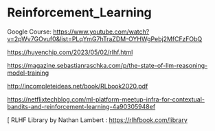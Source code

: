 # Reinforcement_Learning

Google Course: https://www.youtube.com/watch?v=2pWv7GOvuf0&list=PLqYmG7hTraZDM-OYHWgPebj2MfCFzFObQ

https://huyenchip.com/2023/05/02/rlhf.html

https://magazine.sebastianraschka.com/p/the-state-of-llm-reasoning-model-training


http://incompleteideas.net/book/RLbook2020.pdf


https://netflixtechblog.com/ml-platform-meetup-infra-for-contextual-bandits-and-reinforcement-learning-4a90305948ef

[
RLHF Library by Nathan Lambert : https://rlhfbook.com/library




